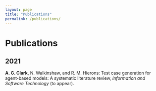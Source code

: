 ```yaml
---
layout: page
title: "Publications"
permalink: /publications/
---
```

# Publications
## 2021
**A. G. Clark**, N. Walkinshaw, and R. M. Hierons: Test case generation for agent-based models: A systematic literature review, *Information and Software Technology* (to appear).